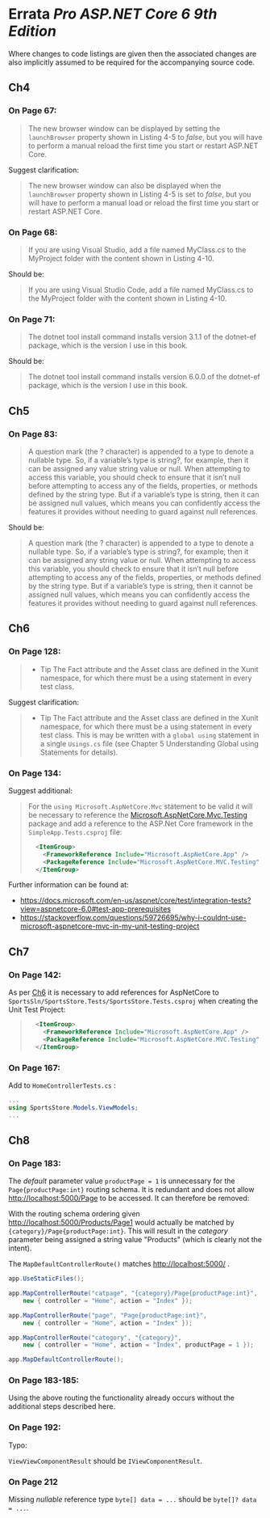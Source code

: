 # Errata *Pro ASP.NET Core 6 9th Edition*

Where changes to code listings are given then the associated changes are also implicitly assumed to be required for the accompanying source code.

## Ch4

### On Page 67:

> The new browser window can be displayed by setting the `launchBrowser` property shown in Listing 4-5 to *false*,
> but you will have to perform a manual reload the first time you start or restart ASP.NET Core.

Suggest clarification:

> The new browser window can also be displayed when the `launchBrowser` property shown in Listing 4-5 is set to
> *false*, but you will have to perform a manual load or reload the first time you start or restart ASP.NET Core.

### On Page 68:

> If you are using Visual Studio, add a file named MyClass.cs to the MyProject folder with the content shown in
> Listing 4-10.

Should be:

> If you are using Visual Studio Code, add a file named MyClass.cs to the MyProject folder with the content shown in
> Listing 4-10.

### On Page 71:

> The dotnet tool install command installs version 3.1.1 of the dotnet-ef package, which is the version I use in this
> book.

Should be:

> The dotnet tool install command installs version 6.0.0 of the dotnet-ef package, which is the version I use in this
> book.

## Ch5

### On Page 83:

> A question mark (the ? character) is appended to a type to denote a nullable type. So, if a variable’s type is
> string?, for example, then it can be assigned any value string value or null. When attempting to access this
> variable, you should check to ensure that it isn’t null before attempting to access any of the fields, properties,
> or methods defined by the string type. But if a variable’s type is string, then it can be assigned
> null values, which means you can confidently access the features it provides without needing to guard
> against null references.

Should be:

> A question mark (the ? character) is appended to a type to denote a nullable type. So, if a variable’s type is
> string?, for example, then it can be assigned any string value or null. When attempting to access this
> variable, you should check to ensure that it isn’t null before attempting to access any of the fields, properties,
> or methods defined by the string type. But if a variable’s type is string, then it cannot be assigned
> null values, which means you can confidently access the features it provides without needing to guard
> against null references.

## Ch6

### On Page 128:

> * Tip The Fact attribute and the Asset class are defined in the Xunit namespace, for which there must be
> a using statement in every test class.

Suggest clarification:

> * Tip The Fact attribute and the Asset class are defined in the Xunit namespace, for which there must be
> a using statement in every test class. This is may be written with a `global using` statement in a single `Usings.cs` file (see Chapter 5 Understanding Global using Statements for details).

### On Page 134:

Suggest additional:

> For the `using Microsoft.AspNetCore.Mvc` statement to be valid it will be necessary to reference the [Microsoft.AspNetCore.Mvc.Testing](https://www.nuget.org/packages/Microsoft.AspNetCore.Mvc.Testing) package and add a reference to the ASP.Net Core framework in the `SimpleApp.Tests.csproj` file:
>
> ```xml
>   <ItemGroup>
>     <FrameworkReference Include="Microsoft.AspNetCore.App" />
>     <PackageReference Include="Microsoft.AspNetCore.MVC.Testing" Version="6.0.5" />    
>   </ItemGroup>
> ```

Further information can be found at:

* https://docs.microsoft.com/en-us/aspnet/core/test/integration-tests?view=aspnetcore-6.0#test-app-prerequisites
* https://stackoverflow.com/questions/59726695/why-i-couldnt-use-microsoft-aspnetcore-mvc-in-my-unit-testing-project

## Ch7

### On Page 142:

As per [Ch6](#on-page-134) it is necessary to add references for AspNetCore to `SportsSln/SportsStore.Tests/SportsStore.Tests.csproj` when creating the Unit Test Project:

> ```xml
>   <ItemGroup>
>     <FrameworkReference Include="Microsoft.AspNetCore.App" />
>     <PackageReference Include="Microsoft.AspNetCore.MVC.Testing" Version="6.0.5" />    
>   </ItemGroup>
> ```

### On Page 167:

Add to `HomeControllerTests.cs` :

```cs
...
using SportsStore.Models.ViewModels;
...
```

## Ch8

### On Page 183:

The *default* parameter value `productPage = 1` is unnecessary for the `Page{productPage:int}` routing schema. It is redundant and does not allow <http://localhost:5000/Page> to be accessed. It can therefore be removed:

With the routing schema ordering given <http://localhost:5000/Products/Page1> would actually be matched by `{category}/Page{productPage:int}`. This will result in the *category* parameter being assigned a string value "Products" (which is clearly not the intent).

The `MapDefaultControllerRoute()` matches <http://localhost:5000/> .

```cs
app.UseStaticFiles();

app.MapControllerRoute("catpage", "{category}/Page{productPage:int}",
    new { controller = "Home", action = "Index" });

app.MapControllerRoute("page", "Page{productPage:int}",
    new { controller = "Home", action = "Index" });

app.MapControllerRoute("category", "{category}",
    new { controller = "Home", action = "Index", productPage = 1 });

app.MapDefaultControllerRoute();
```

### On Page 183-185:

Using the above routing the functionality already occurs without the additional steps described here.

### On Page 192:

Typo:

`ViewViewComponentResult` should be `IViewComponentResult`.

### On Page 212

Missing *nullable* reference type `byte[] data = ...` should be `byte[]? data = ...`.
